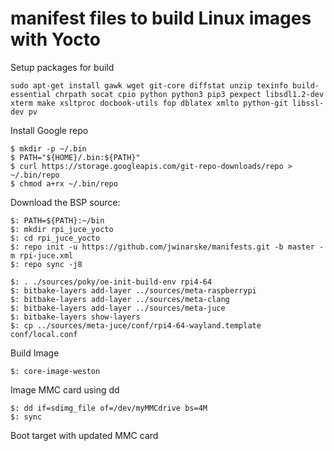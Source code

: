  # manifest files to build Linux images with Yocto

Setup packages for build

    sudo apt-get install gawk wget git-core diffstat unzip texinfo build-essential chrpath socat cpio python python3 pip3 pexpect libsdl1.2-dev xterm make xsltproc docbook-utils fop dblatex xmlto python-git libssl-dev pv

Install Google repo

    $ mkdir -p ~/.bin
    $ PATH="${HOME}/.bin:${PATH}"
    $ curl https://storage.googleapis.com/git-repo-downloads/repo > ~/.bin/repo
    $ chmod a+rx ~/.bin/repo

Download the BSP source:

    $: PATH=${PATH}:~/bin
    $: mkdir rpi_juce_yocto
    $: cd rpi_juce_yocto
    $: repo init -u https://github.com/jwinarske/manifests.git -b master -m rpi-juce.xml
    $: repo sync -j8
    
    $: . ./sources/poky/oe-init-build-env rpi4-64
    $: bitbake-layers add-layer ../sources/meta-raspberrypi
    $: bitbake-layers add-layer ../sources/meta-clang
    $: bitbake-layers add-layer ../sources/meta-juce
    $: bitbake-layers show-layers
    $: cp ../sources/meta-juce/conf/rpi4-64-wayland.template conf/local.conf

Build Image

    $: core-image-weston
    
Image MMC card using dd

    $: dd if=sdimg_file of=/dev/myMMCdrive bs=4M
    $: sync

Boot target with updated MMC card
